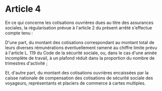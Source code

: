 # Article 4

En ce qui concerne les cotisations ouvrières dues au titre des assurances sociales, la régularisation prévue à l'article 2 du présent arrêté s'effectue compte tenu :

D'une part, du montant des cotisations correspondant au montant total de leurs diverses rémunérations éventuellement ramené au chiffre limite prévu à l'article L. 119 du Code de la sécurité sociale, ou, dans le cas d'une année incomplète de travail, à un plafond réduit dans la proportion du nombre de trimestres d'activité ;

Et, d'autre part, du montant des cotisations ouvrières encaissées par la caisse nationale de compensation des cotisations de sécurité sociale des voyageurs, représentants et placiers de commerce à cartes multiples.
